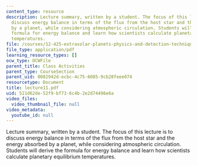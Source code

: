```yaml
---
content_type: resource
description: Lecture summary, written by a student. The focus of this lecture is to
  discuss energy balance in terms of the flux from the host star and the energy absorbed
  by a planet, while considering atmospheric circulation. Students will derive the
  formula for energy balance and learn how scientists calculate planetary equilibrium
  temperatures.
file: /courses/12-425-extrasolar-planets-physics-and-detection-techniques-fall-2007/521d62de52f9bf736c4b2e2d74496e6a_lecture11.pdf
file_type: application/pdf
learning_resource_types: []
ocw_type: OCWFile
parent_title: Class Activities
parent_type: CourseSection
parent_uid: 0082942d-ecbc-4c75-6085-9cb28feee074
resourcetype: Document
title: lecture11.pdf
uid: 521d62de-52f9-bf73-6c4b-2e2d74496e6a
video_files:
  video_thumbnail_file: null
video_metadata:
  youtube_id: null
---
```

Lecture summary, written by a student. The focus of this lecture is to discuss energy balance in terms of the flux from the host star and the energy absorbed by a planet, while considering atmospheric circulation. Students will derive the formula for energy balance and learn how scientists calculate planetary equilibrium temperatures.

